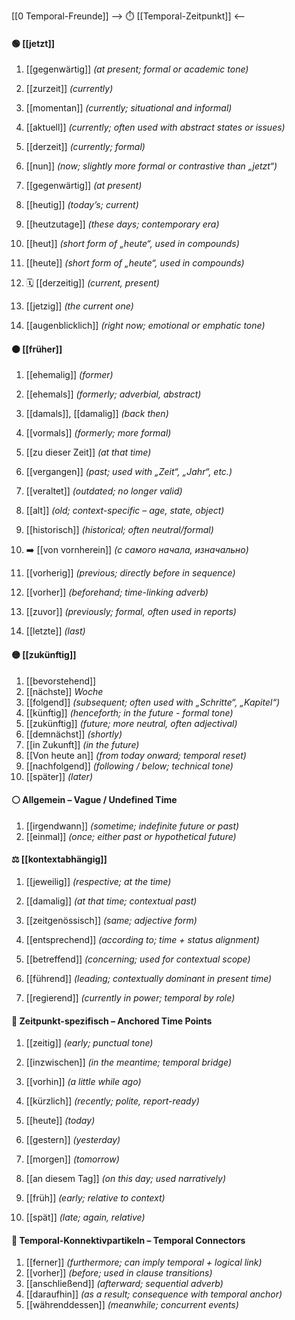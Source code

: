 [[0 Temporal-Freunde]]
--> ⏱️ [[Temporal-Zeitpunkt]] <--
#### 🟢 [[jetzt]] 
1) [[gegenwärtig]] *(at present; formal or academic tone)* 
2) [[zurzeit]] *(currently)* 
3) [[momentan]] *(currently; situational and informal)* 
4) [[aktuell]] *(currently; often used with abstract states or issues)* 
5) [[derzeit]] *(currently; formal)* 
6) [[nun]] *(now; slightly more formal or contrastive than „jetzt“)* 
	
7) [[gegenwärtig]] *(at present)* 
	 
8) [[heutig]] *(today’s; current)* 
9) [[heutzutage]] *(these days; contemporary era)* 
10) [[heut]] *(short form of „heute“, used in compounds)* 
11) [[heute]] *(short form of „heute“, used in compounds)* 
12) 🗓️ [[derzeitig]] *(current, present)*  
	
13) [[jetzig]] *(the current one)* 
14) [[augenblicklich]] *(right now; emotional or emphatic tone)* 


#### 🟠 [[früher]] 
1) [[ehemalig]] *(former)* 
2) [[ehemals]] *(formerly; adverbial, abstract)* 

3) [[damals]], [[damalig]] *(back then)* 
4) [[vormals]] *(formerly; more formal)* 
5) [[zu dieser Zeit]] *(at that time)* 
	
6) [[vergangen]] *(past; used with „Zeit“, „Jahr“, etc.)* 
7) [[veraltet]] *(outdated; no longer valid)* 
8) [[alt]] *(old; context-specific – age, state, object)* 
9) [[historisch]] *(historical; often neutral/formal)* 

10) ➡️ [[von vornherein]] *(с самого начала, изначально)* 
11) [[vorherig]] *(previous; directly before in sequence)* 
12) [[vorher]] *(beforehand; time-linking adverb)* 
13) [[zuvor]] *(previously; formal, often used in reports)* 
14) [[letzte]] *(last)* 


#### 🟡 [[zukünftig]] 
1) [[bevorstehend]] 
2) [[nächste]] *Woche*  
3) [[folgend]] *(subsequent; often used with „Schritte“, „Kapitel“)* 
4) [[künftig]] *(henceforth; in the future - formal tone)* 
5) [[zukünftig]] *(future; more neutral, often adjectival)* 
6) [[demnächst]] *(shortly)* 
7) [[in Zukunft]] *(in the future)* 
8) [[Von heute an]] *(from today onward; temporal reset)* 
9) [[nachfolgend]] *(following / below; technical tone)* 
10) [[später]] *(later)* 

#### ⚪ Allgemein – Vague / Undefined Time
1) [[irgendwann]] *(sometime; indefinite future or past)* 
2) [[einmal]] *(once; either past or hypothetical future)* 

#### ⚖️ [[kontextabhängig]] 
1) [[jeweilig]] *(respective; at the time)* 
2) [[damalig]] *(at that time; contextual past)* 
3) [[zeitgenössisch]] *(same; adjective form)* 

4) [[entsprechend]] *(according to; time + status alignment)* 
5) [[betreffend]] *(concerning; used for contextual scope)* 

6) [[führend]] *(leading; contextually dominant in present time)* 
7) [[regierend]] *(currently in power; temporal by role)* 

#### 📍 Zeitpunkt-spezifisch – Anchored Time Points
1) [[zeitig]] *(early; punctual tone)* 
2) [[inzwischen]] *(in the meantime; temporal bridge)* 
3) [[vorhin]] *(a little while ago)* 
4) [[kürzlich]] *(recently; polite, report-ready)* 

5) [[heute]] *(today)* 
6) [[gestern]] *(yesterday)* 
7) [[morgen]] *(tomorrow)* 
8) [[an diesem Tag]] *(on this day; used narratively)* 
9) [[früh]] *(early; relative to context)* 
10) [[spät]] *(late; again, relative)* 

#### 🧩 Temporal-Konnektivpartikeln – Temporal Connectors
1) [[ferner]] *(furthermore; can imply temporal + logical link)* 
2) [[vorher]] *(before; used in clause transitions)* 
3) [[anschließend]] *(afterward; sequential adverb)* 
4) [[daraufhin]] *(as a result; consequence with temporal anchor)* 
5) [[währenddessen]] *(meanwhile; concurrent events)* 